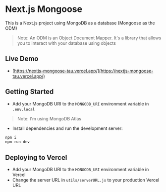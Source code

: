 # Next.js Mongoose

This is a Next.js project using MongoDB as a database (Mongoose as the ODM)

> Note: An ODM is an Object Document Mapper. It's a library that allows you to interact with your database using objects

## Live Demo

- [https://nextjs-mongoose-tau.vercel.app/](https://nextjs-mongoose-tau.vercel.app/)

## Getting Started

- Add your MongoDB URI to the `MONGODB_URI` environment variable in `.env.local`

> Note: I'm using MongoDB Atlas

- Install dependencies and run the development server:

```bash
npm i
npm run dev
```

## Deploying to Vercel

- Add your MongoDB URI to the `MONGODB_URI` environment variable in Vercel
- Change the server URL in `utils/serverURL.js` to your production Vercel URL
